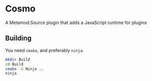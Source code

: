 # Cosmo
A Metamod:Source plugin that adds a JavaScript runtime for plugins

## Building
You need `cmake`, and preferably `ninja`.

```bash
mkdir Build
cd Build
cmake -G Ninja ..
ninja
```
